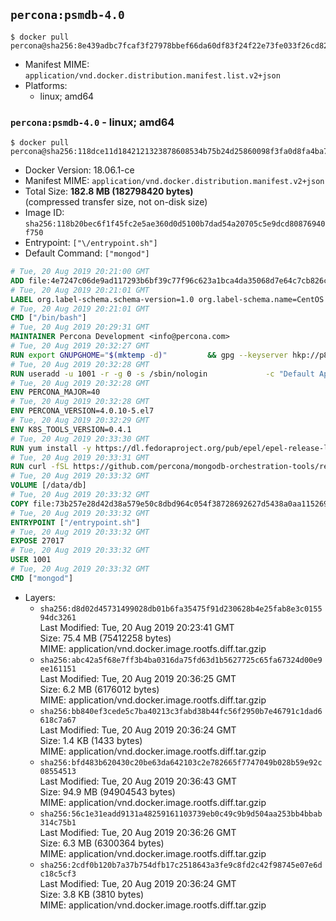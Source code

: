 ## `percona:psmdb-4.0`

```console
$ docker pull percona@sha256:8e439adbc7fcaf3f27978bbef66da60df83f24f22e73fe033f26cd82dcfb2101
```

-	Manifest MIME: `application/vnd.docker.distribution.manifest.list.v2+json`
-	Platforms:
	-	linux; amd64

### `percona:psmdb-4.0` - linux; amd64

```console
$ docker pull percona@sha256:118dce11d1842121323878608534b75b24d25860098f3fa0d8fa4ba7542d8643
```

-	Docker Version: 18.06.1-ce
-	Manifest MIME: `application/vnd.docker.distribution.manifest.v2+json`
-	Total Size: **182.8 MB (182798420 bytes)**  
	(compressed transfer size, not on-disk size)
-	Image ID: `sha256:118b20bec6f1f45fc2e5ae360d0d5100b7dad54a20705c5e9dcd80876940f750`
-	Entrypoint: `["\/entrypoint.sh"]`
-	Default Command: `["mongod"]`

```dockerfile
# Tue, 20 Aug 2019 20:21:00 GMT
ADD file:4e7247c06de9ad117293b6bf39c77f96c623a1bca4da35068d7e64c7cb826c08 in / 
# Tue, 20 Aug 2019 20:21:01 GMT
LABEL org.label-schema.schema-version=1.0 org.label-schema.name=CentOS Base Image org.label-schema.vendor=CentOS org.label-schema.license=GPLv2 org.label-schema.build-date=20190801
# Tue, 20 Aug 2019 20:21:01 GMT
CMD ["/bin/bash"]
# Tue, 20 Aug 2019 20:29:31 GMT
MAINTAINER Percona Development <info@percona.com>
# Tue, 20 Aug 2019 20:32:27 GMT
RUN export GNUPGHOME="$(mktemp -d)"         && gpg --keyserver hkp://p80.pool.sks-keyservers.net:80 --recv-keys 430BDF5C56E7C94E848EE60C1C4CBDCDCD2EFD2A         && gpg --export --armor 430BDF5C56E7C94E848EE60C1C4CBDCDCD2EFD2A > ${GNUPGHOME}/RPM-GPG-KEY-Percona         && rpmkeys --import ${GNUPGHOME}/RPM-GPG-KEY-Percona /etc/pki/rpm-gpg/RPM-GPG-KEY-CentOS-7         && curl -L -o /tmp/percona-release.rpm https://repo.percona.com/percona/yum/percona-release-1.0-7.noarch.rpm         && rpmkeys --checksig /tmp/percona-release.rpm         && yum install -y /tmp/percona-release.rpm         && rm -rf "$GNUPGHOME" /tmp/percona-release.rpm         && rpm --import /etc/pki/rpm-gpg/PERCONA-PACKAGING-KEY         && percona-release disable all         && percona-release enable psmdb-40 release
# Tue, 20 Aug 2019 20:32:28 GMT
RUN useradd -u 1001 -r -g 0 -s /sbin/nologin             -c "Default Application User" mongodb
# Tue, 20 Aug 2019 20:32:28 GMT
ENV PERCONA_MAJOR=40
# Tue, 20 Aug 2019 20:32:28 GMT
ENV PERCONA_VERSION=4.0.10-5.el7
# Tue, 20 Aug 2019 20:32:29 GMT
ENV K8S_TOOLS_VERSION=0.4.1
# Tue, 20 Aug 2019 20:33:30 GMT
RUN yum install -y https://dl.fedoraproject.org/pub/epel/epel-release-latest-7.noarch.rpm         && yum install -y                 percona-server-mongodb-server-${PERCONA_VERSION}                 percona-server-mongodb-mongos-${PERCONA_VERSION}                 percona-server-mongodb-shell-${PERCONA_VERSION}                 percona-server-mongodb-tools-${PERCONA_VERSION}                 curl                 jq         && yum clean all         && rm -rf /var/cache/yum /data/db  && mkdir -p /data/db         && chown -R 1001:0 /data/db
# Tue, 20 Aug 2019 20:33:31 GMT
RUN curl -fSL https://github.com/percona/mongodb-orchestration-tools/releases/download/${K8S_TOOLS_VERSION}/k8s-mongodb-initiator -o /usr/local/bin/k8s-mongodb-initiator     && curl -fSL  https://github.com/percona/mongodb-orchestration-tools/releases/download/${K8S_TOOLS_VERSION}/mongodb-healthcheck -o /usr/local/bin/mongodb-healthcheck     && chmod 0755 /usr/local/bin/k8s-mongodb-initiator /usr/local/bin/mongodb-healthcheck
# Tue, 20 Aug 2019 20:33:32 GMT
VOLUME [/data/db]
# Tue, 20 Aug 2019 20:33:32 GMT
COPY file:73b257e28d42d38a579e50c8dbd964c054f38728692627d5438a0aa11526970b in /entrypoint.sh 
# Tue, 20 Aug 2019 20:33:32 GMT
ENTRYPOINT ["/entrypoint.sh"]
# Tue, 20 Aug 2019 20:33:32 GMT
EXPOSE 27017
# Tue, 20 Aug 2019 20:33:32 GMT
USER 1001
# Tue, 20 Aug 2019 20:33:32 GMT
CMD ["mongod"]
```

-	Layers:
	-	`sha256:d8d02d45731499028db01b6fa35475f91d230628b4e25fab8e3c015594dc3261`  
		Last Modified: Tue, 20 Aug 2019 20:23:41 GMT  
		Size: 75.4 MB (75412258 bytes)  
		MIME: application/vnd.docker.image.rootfs.diff.tar.gzip
	-	`sha256:abc42a5f68e7ff3b4ba0316da75fd63d1b5627725c65fa67324d00e9ee161151`  
		Last Modified: Tue, 20 Aug 2019 20:36:25 GMT  
		Size: 6.2 MB (6176012 bytes)  
		MIME: application/vnd.docker.image.rootfs.diff.tar.gzip
	-	`sha256:bb840ef3cede5c7ba40213c3fabd38b44fc56f2950b7e46791c1dad6618c7a67`  
		Last Modified: Tue, 20 Aug 2019 20:36:24 GMT  
		Size: 1.4 KB (1433 bytes)  
		MIME: application/vnd.docker.image.rootfs.diff.tar.gzip
	-	`sha256:bfd483b620430c20be63da642103c2e782665f7747049b028b59e92c08554513`  
		Last Modified: Tue, 20 Aug 2019 20:36:43 GMT  
		Size: 94.9 MB (94904543 bytes)  
		MIME: application/vnd.docker.image.rootfs.diff.tar.gzip
	-	`sha256:56c1e31eadd9131a48259161103739eb0c49c9b9d504aa253bb4bbab314c75b1`  
		Last Modified: Tue, 20 Aug 2019 20:36:26 GMT  
		Size: 6.3 MB (6300364 bytes)  
		MIME: application/vnd.docker.image.rootfs.diff.tar.gzip
	-	`sha256:2cdf0b120b7a37b754dfb17c2518643a3fe9c8fd2c42f98745e07e6dc18c5cf3`  
		Last Modified: Tue, 20 Aug 2019 20:36:24 GMT  
		Size: 3.8 KB (3810 bytes)  
		MIME: application/vnd.docker.image.rootfs.diff.tar.gzip
